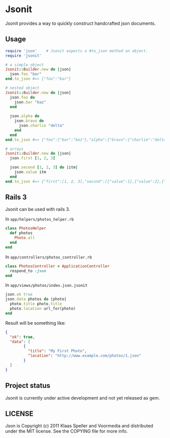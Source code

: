# Jsonit

Jsonit provides a way to quickly construct handcrafted json documents.

## Usage

``` ruby
require 'json'    # Jsonit expects a #to_json method on object.
require 'jsonit'

# a simple object
Jsonit::Builder.new do |json|
  json.foo "bar"
end.to_json #=> {"foo":"bar"}

# nested object
Jsonit::Builder.new do |json|
  json.foo do
    json.bar "baz"
  end
  
  json.alpha do
    json.bravo do
      json.charlie "delta"
    end
  end
end.to_json #=> {"foo":{"bar":"baz"},"alpha":{"bravo":{"charlie":"delta"}}}

# arrays
Jsonit::Builder.new do |json|
  json.first [1, 2, 3]

  json.second [1, 2, 3] do |itm|
    json.value itm
  end
end.to_json #=> {"first":[1, 2, 3],"second":[{"value":1},{"value":2},{"value":3}]}

```

## Rails 3

Jsonit can be used with rails 3.

In `app/helpers/photos_helper.rb`

``` ruby
class PhotosHelper
  def photos
    Photo.all
  end
end
```

In `app/controllers/photos_controller.rb`

``` ruby
class PhotosController < ApplicationController
  respond_to :json
end

```

In `app/views/photos/index.json.jsonit`

``` ruby
json.ok true
json.data photos do |photo|
  photo.title photo.title
  photo.location url_for(photo)
end
```

Result will be something like:

``` json
{
  "ok": true,
  "data": [
        {
          "title": "My First Photo",
          "location": "http://www.example.com/photos/1.json"
        }
  ]
}

```

## Project status

Jsonit is currently under active development and not yet released as gem.

## LICENSE

Json is Copyright (c) 2011 Klaas Speller and Voormedia and distributed under the MIT license. See the COPYING file for more info.


